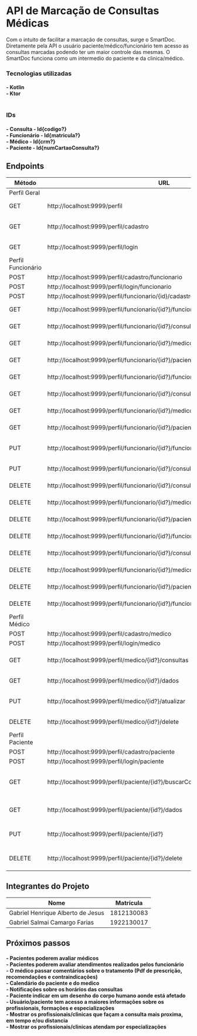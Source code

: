# API de Marcação de Consultas Médicas

<p>
Com o intuito de facilitar a marcação de consultas, surge o SmartDoc.
Diretamente pela API o usuário paciente/médico/funcionário tem acesso
as consultas marcadas podendo ter um maior controle das mesmas.
O SmartDoc funciona como um intermedio do paciente e da clinica/médico.
<p>

### Tecnologias utilizadas

<h4><b>
- Kotlin <br>
- Ktor <br> <br>
  </b></h4>

### IDs

<h4><b>
- Consulta     - Id{codigo?}<br>
- Funcionário  - Id{matricula?}<br>
- Médico       - Id{crm?}<br>
- Paciente     - Id{numCartaoConsulta?}<br>
  </b></h4>

## Endpoints

| Método | URL                                                                                | Descrição                                                       |
| ------ | ---------------------------------------------------------------------------------- | --------------------------------------------------------------- |
| Perfil Geral                                                                                                                                                  |
| GET    | http://localhost:9999/perfil                                                       | Verifica se tem perfil logado.                                  |
| GET    | http://localhost:9999/perfil/cadastro                                              | Mostra rotas de cadastro de perfil em geral.                    |
| GET    | http://localhost:9999/perfil/login                                                 | Mostra rotas de login de perfil em geral.                       |
| Perfil Funcionário                                                                                                                                            |
| POST   | http://localhost:9999/perfil/cadastro/funcionario                                  | Cadastro de funcionário                                         |
| POST   | http://localhost:9999/perfil/login/funcionario                                     | Login de funcionário                                            |
| POST   | http://localhost:9999/perfil/funcionario/{id}/cadastro/consulta                    | Cadastro de consulta                                            |
| GET    | http://localhost:9999/perfil/funcionario/{id?}/funcionarios                        | Mostra todos os funcionários                                    |
| GET    | http://localhost:9999/perfil/funcionario/{id?}/consultas                           | Mostra todas as consultas                                       |
| GET    | http://localhost:9999/perfil/funcionario/{id?}/medicos                             | Mostra todos os médicos                                         |
| GET    | http://localhost:9999/perfil/funcionario/{id?}/pacientes                           | Mostra todos os pacientes                                       |
| GET    | http://localhost:9999/perfil/funcionario/{id?}/funcionario/{matricula?}/dados      | Mostra funcionario por id{matricula?}                           |
| GET    | http://localhost:9999/perfil/funcionario/{id?}/consulta/{codigo?}/dados            | Mostra consulta por id{codigo?}                                 |
| GET    | http://localhost:9999/perfil/funcionario/{id?}/medico/{crm?}/dados                 | Mostra médico por id{crm?}                                      |
| GET    | http://localhost:9999/perfil/funcionario/{id?}/paciente/{numCartaoConsulta?}/dados | Mostra paciente por id{numCartaoConsulta?}                      |
| PUT    | http://localhost:9999/perfil/funcionario/{id?}/funcionario/{matricula?}            | Atualização geral do perfil de funcionário de id{matricula?}    |
| PUT    | http://localhost:9999/perfil/funcionario/{id?}/consulta/{codigo?}                  | Atualização geral da consulta de id{código?}                    |
| DELETE | http://localhost:9999/perfil/funcionario/{id?}/consultas                           | Deleta todas as consultas                                       |
| DELETE | http://localhost:9999/perfil/funcionario/{id?}/medicos                             | Deleta todos os medicos                                         |
| DELETE | http://localhost:9999/perfil/funcionario/{id?}/pacientes                           | Deleta todos os pacientes                                       |
| DELETE | http://localhost:9999/perfil/funcionario/{id?}/funcionarios                        | Deleta todos os funcionarios                                    |
| DELETE | http://localhost:9999/perfil/funcionario/{id?}/consulta/{codigo?}                  | Deleta uma consulta de {codigo?}                                |
| DELETE | http://localhost:9999/perfil/funcionario/{id?}/medico/{crm?}                       | Delete um médico de id{crm?}                                    |
| DELETE | http://localhost:9999/perfil/funcionario/{id?}/paciente/{numCartaoConsulta?}       | Deleta um paciente de id{numCartaoConsulta?}                    |
| DELETE | http://localhost:9999/perfil/funcionario/{id?}/funcionario/{matricula?}            | Deleta um funcionario de id{matricula?}                         |
| Perfil Médico                                                                                                                                                 |
| POST   | http://localhost:9999/perfil/cadastro/medico                                       | Cadastro de medico                                              |
| POST   | http://localhost:9999/perfil/login/medico                                          | Login de médico                                                 |
| GET    | http://localhost:9999/perfil/medico/{id?}/consultas                                | Mostra todas as consultas do médico de id{crm?}                 |
| GET    | http://localhost:9999/perfil/medico/{id?}/dados                                    | Mostra perfil do médico de id{crm?}                             |
| PUT    | http://localhost:9999/perfil/medico/{id?}/atualizar                                | Atualização geral do perfil do médico de id{crm?}               |
| DELETE | http://localhost:9999/perfil/medico/{id?}/delete                                   | Delete do perfil de médico de id{crm?}                          |
| Perfil Paciente                                                                                                                                               |
| POST   | http://localhost:9999/perfil/cadastro/paciente                                     | Cadastro de paciente                                            |
| POST   | http://localhost:9999/perfil/login/paciente                                        | Login de paciente                                               |
| GET    | http://localhost:9999/perfil/paciente/{id?}/buscarConsultas                        | Mostra todas as consultas do paciente de id{numCartaoConsulta?} |
| GET    | http://localhost:9999/perfil/paciente/{id?}/dados                                  | Mostra perfil do paciente de id{numCartaoConsulta?}             |
| PUT    | http://localhost:9999/perfil/paciente/{id?}                                        | Atualização geral do perfil do paciente de id{crm?}             |
| DELETE | http://localhost:9999/perfil/paciente/{id?}/delete                                 | Delete do perfil de paciente de id{numCartaoConsulta?}          |




## Integrantes do Projeto

| Nome                              | Matrícula  |
| --------------------------------- | ---------- |
| Gabriel Henrique Alberto de Jesus | 1812130083 |
| Gabriel Salmai Camargo Farias     | 1922130017 |

## Próximos passos

<h4><b>
- Pacientes poderem avaliar médicos <br>
- Pacientes poderem avaliar atendimentos realizados pelos funcionário <br>
- O médico passar comentários sobre o tratamento (Pdf de prescrição, recomendações e contraindicações) <br>
- Calendário do paciente e do medico <br>
- Notificações sobre os horários das consultas <br>
- Paciente indicar em um desenho do corpo humano aonde está afetado <br>
- Usuário/paciente tem acesso a maiores informações sobre os profissionais, formações e especializações <br>
- Mostrar os profissionais/clinicas que façam a consulta mais proxima, em tempo e/ou distancia <br>
- Mostrar os profissionais/clinicas atendam por especializações <br>
  </b></h4>